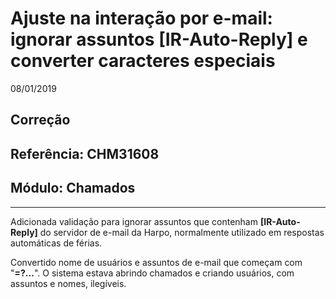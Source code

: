 # Ajuste na interação por e-mail: ignorar assuntos [IR-Auto-Reply] e converter caracteres especiais
08/01/2019
## Correção
## Referência: CHM31608
## Módulo: Chamados
***

Adicionada validação para ignorar assuntos que contenham **[IR-Auto-Reply]** do servidor de e-mail da Harpo, normalmente utilizado em respostas automáticas de férias.

Convertido nome de usuários e assuntos de e-mail que começam com "**=?...**". O sistema estava abrindo chamados e criando usuários, com assuntos e nomes, ilegíveis.